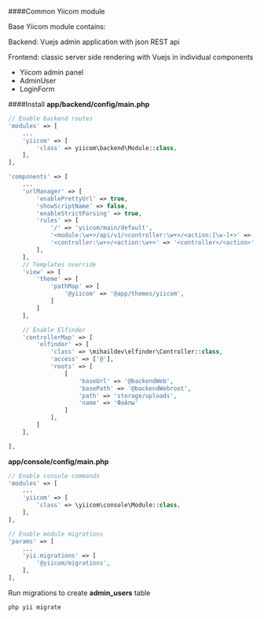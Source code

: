 ####Common Yiicom module

Base Yiicom module contains:

Backend: Vuejs admin application with json REST api

Frontend: classic server side rendering with Vuejs in individual components 


* Yiicom admin panel 
* AdminUser
* LoginForm

####Install
**app/backend/config/main.php**
```php
// Enable backend routes
'modules' => [
    ...
    'yiicom' => [
        'class' => yiicom\backend\Module::class,
    ],
],

'components' => [
    ...
    'urlManager' => [
        'enablePrettyUrl' => true,
        'showScriptName' => false,
        'enableStrictParsing' => true,
        'rules' => [
            '/' => 'yiicom/main/default',
            '<module:\w+>/api/v1/<controller:\w+>/<action:[\w-]+>' => '<module>/api/v1/<controller>/<action>',
            '<controller:\w+>/<action:\w+>' => '<controller>/<action>', // for elfinder route
        ],
    ],
    // Templates override
    'view' => [
        'theme' => [
            'pathMap' => [
                '@yiicom' => '@app/themes/yiicom',
            ]
        ]
    ],

    // Enable Elfinder
    'controllerMap' => [
        'elfinder' => [
            'class' => \mihaildev\elfinder\Controller::class,
            'access' => ['@'],
            'roots' => [
                [
                    'baseUrl' => '@backendWeb',
                    'basePath' => '@backendWebroot',
                    'path' => 'storage/uploads',
                    'name' => 'Файлы'
                ]
            ],
        ]
    ],

],

```
**app/console/config/main.php**
```php
// Enable console commands
'modules' => [
    ...
    'yiicom' => [
        'class' => \yiicom\console\Module::class,
    ],
],

// Enable module migrations 
'params' => [
    ...
    'yii.migrations' => [
        '@yiicom/migrations',
    ],
],
```

Run migrations to create **admin_users** table 
```bash
php yii migrate
```
